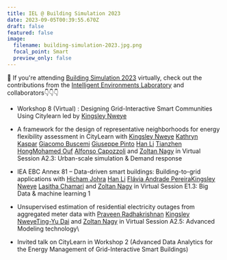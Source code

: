 ```yaml
---
title: IEL @ Building Simulation 2023
date: 2023-09-05T00:39:55.670Z
draft: false
featured: false
image:
  filename: building-simulation-2023.jpg.png
  focal_point: Smart
  preview_only: false
---
```

📣 If you're attending [Building Simulation 2023](https://www.linkedin.com/company/bs2023/) virtually, check out the contributions from the [Intelligent Environments Laboratory](https://www.linkedin.com/company/intelligent-environments-laboratory/) and collaborators👇👇👇 

- Workshop 8 (Virtual) : Designing Grid-Interactive Smart Communities Using Citylearn led by [Kingsley Nweye](https://www.linkedin.com/in/ACoAACGlpu4B5_eYff2-tnkBHbBNQYn4GJ_6QY0)

- A framework for the design of representative neighborhoods for energy flexibility assessment in CityLearn with [Kingsley Nweye](https://www.linkedin.com/in/ACoAACGlpu4B5_eYff2-tnkBHbBNQYn4GJ_6QY0) [Kathryn Kaspar](https://www.linkedin.com/in/ACoAAC3oAzcBOIrzKsVSFKK_CuLiNcI6gJp_WOs) [Giacomo Buscemi](https://www.linkedin.com/in/ACoAADN483ABNGoj3jlDAtJz1tAP_cF0tcNJC7c) [Giuseppe Pinto](https://www.linkedin.com/in/ACoAACfbhh8BJkd6Ub8ElCnTgdR8nDTeGLqZ0EE) [Han Li](https://www.linkedin.com/in/ACoAABxDHRsBiSsf1YhzatneF-Llw0B4zzSge_E) [Tianzhen Hong](https://www.linkedin.com/in/ACoAAAJUbz4BqmhHm9m2dRELHUvmMu1zWQBbQJA)[Mohamed Ouf](https://www.linkedin.com/in/ACoAAAb3ErQBpQLxSHkwjpbYGgcNsUzBwILbWcI) [Alfonso Capozzoli](https://www.linkedin.com/in/ACoAAAqcXWoB99eeqdqAxEe9iglhycmhV9HBOBA) and [Zoltan Nagy](https://www.linkedin.com/in/ACoAAALankIBtNBuYqRat-Fpcik0NNf88whEBm8) in Virtual Session A2.3: Urban-scale simulation & Demand response

- IEA EBC Annex 81 – Data-driven smart buildings: Building-to-grid applications with [Hicham Johra](https://www.linkedin.com/in/ACoAAAuQt2QB8Y18xl_GsPaNH7WtRx_i3GUgRtM) [Han Li](https://www.linkedin.com/in/ACoAABxDHRsBiSsf1YhzatneF-Llw0B4zzSge_E) [Flávia Andrade Pereira](https://www.linkedin.com/in/ACoAAAoGZ48BH5vEyZ91WSI-X7wfy7KJZA8SmSU)[Kingsley Nweye](https://www.linkedin.com/in/ACoAACGlpu4B5_eYff2-tnkBHbBNQYn4GJ_6QY0) [Lasitha Chamari](https://www.linkedin.com/in/ACoAAAwB5DQBmhIMVeEeqotK8s1GbG0kkWiqmMk) and [Zoltan Nagy](https://www.linkedin.com/in/ACoAAALankIBtNBuYqRat-Fpcik0NNf88whEBm8) in Virtual Session E1.3: Big Data & machine learning 1

- Unsupervised estimation of residential electricity outages from aggregated meter data with [Praveen Radhakrishnan](https://www.linkedin.com/in/ACoAABFtLNUBGsqCg9-zHg0xBFDo4UxHDCCKANU) [Kingsley Nweye](https://www.linkedin.com/in/ACoAACGlpu4B5_eYff2-tnkBHbBNQYn4GJ_6QY0)[Ting-Yu Dai](https://www.linkedin.com/in/ACoAAC9UaZMB1CQjKBjsSQWT5cUGHD-Ox31IrRE) and [Zoltan Nagy](https://www.linkedin.com/in/ACoAAALankIBtNBuYqRat-Fpcik0NNf88whEBm8) in Virtual Session A2.5: Advanced Modeling technology\


- Invited talk on CityLearn in Workshop 2 (Advanced Data Analytics for the Energy Management of Grid-Interactive Smart Buildings)